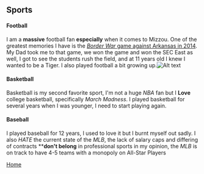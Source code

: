## Sports
#### Football
I am a **massive** football fan **especially** when it comes to Mizzou. One of the greatest memories I have is the [_Border War_ game against Arkansas in 2014](https://www.espn.com/college-football/game/_/gameId/400548325/arkansas-missouri). My Dad took me to that game, we won the game and won the SEC East as well, I got to see the students rush the field, and at 11 years old I knew I wanted to be a Tiger. I also played football a bit growing up.![Alt text](https://zounation.com/frank-broyles-and-the-art-of-defection/"fieldrush")

#### Basketball 
Basketball is my second favorite sport, I'm not a huge _NBA_ fan but I **Love** college basketball, specifically _March Madness_.
I played basketball for several years when I was younger, I need to start playing again.

#### Baseball
I played baseball for 12 years, I used to love it but I burnt myself out sadly. I also _HATE_ the current state of the _MLB_, the lack of salary caps and differing of contracts ****don't belong** in professional sports in my opinion, the _MLB_ is on track to have 4-5 teams with a monopoly on All-Star Players

[Home](README.md)

